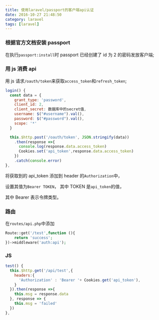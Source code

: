 ```yaml
---
title: 使用laravel/passport的客户端api认证
date: 2016-10-27 21:48:50
category: laravel
tags: [laravel]
---
```


### 根据官方文档安装 passport

在执行`passport:install`时 passport 已经创建了 id 为 2 的密码发放客户端;

### 用 js 消费 api

用 js 请求`/oauth/token`来获取`access_token`和`refresh_token`;

```js
login() {
  const data = {
    grant_type: 'password',
    client_id: 2,
    client_secret: 数据库中的secret值,
    username: $("#username").val(),
    password: $("#password").val(),
    scope: '*'
  }

  this.$http.post('/oauth/token', JSON.stringify(data))
    .then(response =>{
      console.log(response.data.access_token)
      Cookies.set('api_token',response.data.access_token)
    })
    .catch(console.error)
},
```

将获取到的 api_token 添加到 header 的`Authorization`中，

设置其值为`Bearer TOKEN`， 其中 TOKEN 是`api_token`的值，

其中 Bearer 表示令牌类型。

### 路由

在`routes/api.php`中添加

```php
Route::get('/test',function (){
    return 'success';
})->middleware('auth:api');
```

### JS

```js
test() {
  this.$http.get('/api/test',{
    headers:{
      'Authorization' : 'Bearer '+ Cookies.get('api_token'),
    }
  }).then(response =>{
    this.msg = response.data
  }, response => {
    this.msg = 'failed'
  })
},
```
